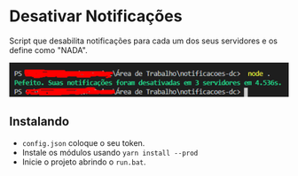 # Desativar Notificações 

Script que desabilita notificações para cada um dos seus servidores e os define como "NADA".

![exemplo](exemplo.png)

## Instalando

* `config.json` coloque o seu token.
* Instale os módulos usando `yarn install --prod`
* Inicie o projeto abrindo o `run.bat`.
